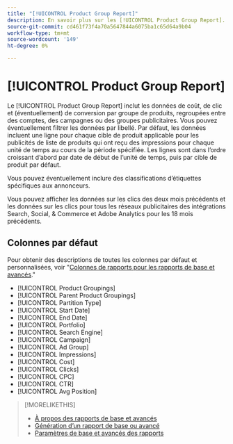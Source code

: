 ```yaml
---
title: "[!UICONTROL Product Group Report]"
description: En savoir plus sur les [!UICONTROL Product Group Report].
source-git-commit: cd461f73f4a70a5647844a6075ba1c65d64a9b04
workflow-type: tm+mt
source-wordcount: '149'
ht-degree: 0%

---
```


# [!UICONTROL Product Group Report]

Le [!UICONTROL Product Group Report] inclut les données de coût, de clic et (éventuellement) de conversion par groupe de produits, regroupées entre des comptes, des campagnes ou des groupes publicitaires. Vous pouvez éventuellement filtrer les données par libellé. Par défaut, les données incluent une ligne pour chaque cible de produit applicable pour les publicités de liste de produits qui ont reçu des impressions pour chaque unité de temps au cours de la période spécifiée. Les lignes sont dans l’ordre croissant d’abord par date de début de l’unité de temps, puis par cible de produit par défaut.

Vous pouvez éventuellement inclure des classifications d’étiquettes spécifiques aux annonceurs.

Vous pouvez afficher les données sur les clics des deux mois précédents et les données sur les clics pour tous les réseaux publicitaires des intégrations Search, Social, &amp; Commerce et Adobe Analytics pour les 18 mois précédents.

## Colonnes par défaut

Pour obtenir des descriptions de toutes les colonnes par défaut et personnalisées, voir &quot;[Colonnes de rapports pour les rapports de base et avancés](basic-advanced-report-columns.md).&quot;

* [!UICONTROL Product Groupings]
* [!UICONTROL Parent Product Groupings]
* [!UICONTROL Partition Type]
* [!UICONTROL Start Date]
* [!UICONTROL End Date]
* [!UICONTROL Portfolio]
* [!UICONTROL Search Engine]
* [!UICONTROL Campaign]
* [!UICONTROL Ad Group]
* [!UICONTROL Impressions]
* [!UICONTROL Cost]
* [!UICONTROL Clicks]
* [!UICONTROL CPC]
* [!UICONTROL CTR]
* [!UICONTROL Avg Position]

>[!MORELIKETHIS]
>
>* [À propos des rapports de base et avancés](basic-advanced-report-about.md)
>* [Génération d’un rapport de base ou avancé](basic-advanced-report-generate.md)
>* [Paramètres de base et avancés des rapports](basic-advanced-report-settings.md)

